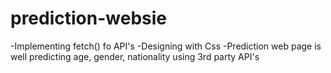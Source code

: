 # prediction-websie
-Implementing fetch() fo API's
-Designing with Css
-Prediction web page is well predicting age, gender, nationality using 3rd party API's
